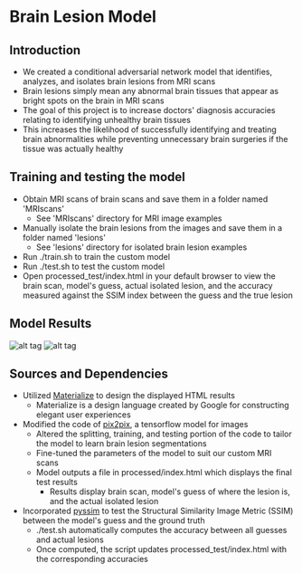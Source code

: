 # Brain Lesion Model #

## Introduction ##
* We created a conditional adversarial network model that identifies, analyzes, and isolates brain lesions from MRI scans
* Brain lesions simply mean any abnormal brain tissues that appear as bright spots on the brain in MRI scans
* The goal of this project is to increase doctors' diagnosis accuracies relating to identifying unhealthy brain tissues
* This increases the likelihood of successfully identifying and treating brain abnormalities while preventing unnecessary brain surgeries if the tissue was actually healthy 

## Training and testing the model ##
* Obtain MRI scans of brain scans and save them in a folder named 'MRIscans'
	* See 'MRIscans' directory for MRI image examples
* Manually isolate the brain lesions from the images and save them in a folder named 'lesions'
	* See 'lesions' directory for isolated brain lesion examples
* Run ./train.sh to train the custom model 
* Run ./test.sh to test the custom model
* Open processed_test/index.html in your default browser to view the brain scan, model's guess, actual isolated lesion, and the accuracy measured against the SSIM index between the guess and the true lesion

## Model Results ##
![alt tag](https://i.imgur.com/fSzn14P.png)
![alt tag](https://i.imgur.com/VOY7hCA.png)

## Sources and Dependencies ##
* Utilized [Materialize](https://materializecss.com) to design the displayed HTML results
	* Materialize is a design language created by Google for constructing elegant user experiences
* Modified the code of [pix2pix](https://github.com/affinelayer/pix2pix-tensorflow/blob/master/pix2pix.py), a tensorflow model for images
	* Altered the splitting, training, and testing portion of the code to tailor the model to learn brain lesion segmentations
	* Fine-tuned the parameters of the model to suit our custom MRI scans
	* Model outputs a file in processed/index.html which displays the final test results
		* Results display brain scan, model's guess of where the lesion is, and the actual isolated lesion
* Incorporated [pyssim](https://github.com/jterrace/pyssim) to test the Structural Similarity Image Metric (SSIM) between the model's guess and the ground truth
	* ./test.sh automatically computes the accuracy between all guesses and actual lesions
	* Once computed, the script updates processed_test/index.html with the corresponding accuracies
